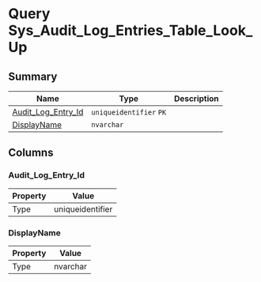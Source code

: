 # Query Sys_Audit_Log_Entries_Table_Look_Up


## Summary

| Name | Type | Description |
| - | - | --- |
|[Audit_Log_Entry_Id](#audit_log_entry_id)|`uniqueidentifier` `PK`||
|[DisplayName](#displayname)|`nvarchar` ||

## Columns

### Audit_Log_Entry_Id

| Property | Value |
| - | - |
|Type|uniqueidentifier|

### DisplayName

| Property | Value |
| - | - |
|Type|nvarchar|


